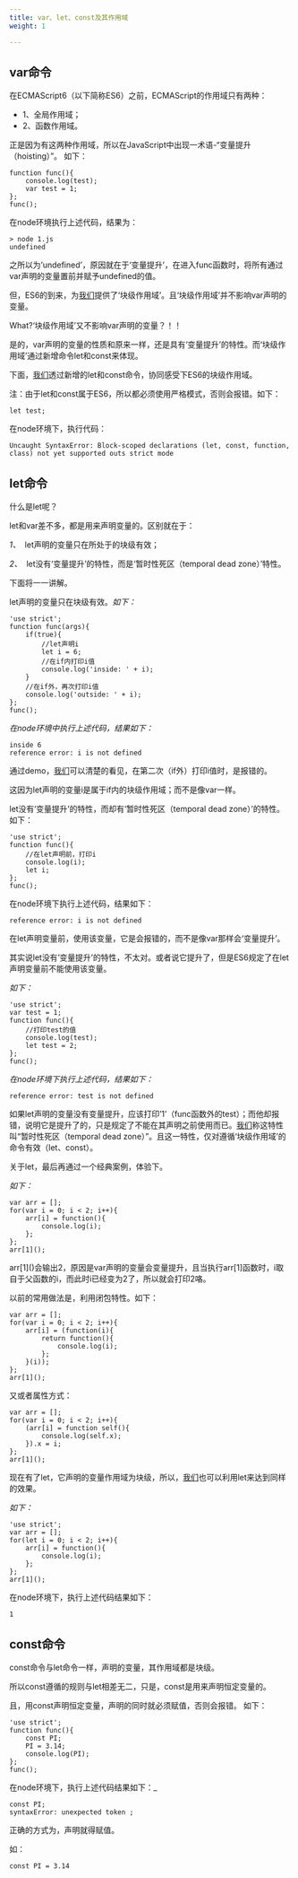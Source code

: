 ```yaml
---
title: var、let、const及其作用域
weight: 1

---
```

## var命令

在ECMAScript6（以下简称ES6）之前，ECMAScript的作用域只有两种：
- 1、全局作用域；
- 2、函数作用域。

正是因为有这两种作用域，所以在JavaScript中出现一术语-“变量提升（hoisting）”。 如下：

```
function func(){
    console.log(test);
    var test = 1;
};
func();
```
在node环境执行上述代码，结果为：
```
> node 1.js
undefined
```
之所以为’undefined’，原因就在于‘变量提升’，在进入func函数时，将所有通过var声明的变量置前并赋予undefined的值。

但，ES6的到来，为[我们](https://www.w3cdoc.com)提供了‘块级作用域’。且‘块级作用域’并不影响var声明的变量。

What?‘块级作用域’又不影响var声明的变量？！！

是的，var声明的变量的性质和原来一样，还是具有‘变量提升’的特性。而‘块级作用域’通过新增命令let和const来体现。

下面，[我们](https://www.w3cdoc.com)透过新增的let和const命令，协同感受下ES6的块级作用域。

注：由于let和const属于ES6，所以都必须使用严格模式，否则会报错。如下：

```
let test;
```
在node环境下，执行代码：
```
Uncaught SyntaxError: Block-scoped declarations (let, const, function, class) not yet supported outs strict mode
```

## let命令

什么是let呢？

let和var差不多，都是用来声明变量的。区别就在于：

_1、_  let声明的变量只在所处于的块级有效；

_2、_  let没有‘变量提升’的特性，而是‘暂时性死区（temporal dead zone）’特性。

下面将一一讲解。

let声明的变量只在块级有效。_如下：_

```
'use strict';
function func(args){
    if(true){
        //let声明i
        let i = 6;
        //在if内打印i值
        console.log('inside: ' + i);
    }
    //在if外，再次打印i值
    console.log('outside: ' + i);
};
func();
```

_在node环境中执行上述代码，结果如下：_
```
inside 6
reference error: i is not defined
```
通过demo，[我们](https://www.w3cdoc.com)可以清楚的看见，在第二次（if外）打印i值时，是报错的。

这因为let声明的变量i是属于if内的块级作用域；而不是像var一样。

let没有‘变量提升’的特性，而却有‘暂时性死区（temporal dead zone）’的特性。如下：

```
'use strict';
function func(){
    //在let声明前，打印i
    console.log(i);
    let i;
};
func();
```
在node环境下执行上述代码，结果如下：
```
reference error: i is not defined
```
在let声明变量前，使用该变量，它是会报错的，而不是像var那样会‘变量提升’。

其实说let没有‘变量提升’的特性，不太对。或者说它提升了，但是ES6规定了在let声明变量前不能使用该变量。

_如下：_

```
'use strict';
var test = 1;
function func(){
    //打印test的值
    console.log(test);
    let test = 2;
};
func();
```

_在node环境下执行上述代码，结果如下：_

```
reference error: test is not defined
```
如果let声明的变量没有变量提升，应该打印’1’（func函数外的test）；而他却报错，说明它是提升了的，只是规定了不能在其声明之前使用而已。[我们](https://www.w3cdoc.com)称这特性叫“暂时性死区（temporal dead zone）”。且这一特性，仅对遵循‘块级作用域’的命令有效（let、const）。

关于let，最后再通过一个经典案例，体验下。

_如下：_


```
var arr = [];
for(var i = 0; i < 2; i++){
    arr[i] = function(){
        console.log(i);
    };
};
arr[1]();
```


arr\[1\]()会输出2，原因是var声明的变量会变量提升，且当执行arr[1]函数时，i取自于父函数的i，而此时i已经变为2了，所以就会打印2咯。

以前的常用做法是，利用闭包特性。如下：


```
var arr = [];
for(var i = 0; i < 2; i++){
    arr[i] = (function(i){
        return function(){
            console.log(i);
        };
    }(i));
};
arr[1]();
```
又或者属性方式：

```
var arr = [];
for(var i = 0; i < 2; i++){
    (arr[i] = function self(){
        console.log(self.x);
    }).x = i;
};
arr[1]();
```

现在有了let，它声明的变量作用域为块级，所以，[我们](https://www.w3cdoc.com)也可以利用let来达到同样的效果。

_如下：_


```
'use strict';
var arr = [];
for(let i = 0; i < 2; i++){
    arr[i] = function(){
        console.log(i);
    };
};
arr[1]();
```
在node环境下，执行上述代码结果如下：
```
1
```
## const命令

const命令与let命令一样，声明的变量，其作用域都是块级。

所以const遵循的规则与let相差无二，只是，const是用来声明恒定变量的。

且，用const声明恒定变量，声明的同时就必须赋值，否则会报错。 如下：

```
'use strict';
function func(){
    const PI;
    PI = 3.14;
    console.log(PI);
};
func();
```
在node环境下，执行上述代码结果如下：_
```
const PI;
syntaxError: unexpected token ;
```
正确的方式为，声明就得赋值。

如：
```
const PI = 3.14
```
